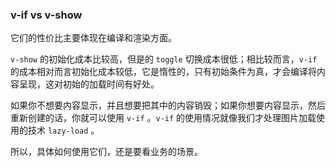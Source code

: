 ### v-if vs v-show

它们的性价比主要体现在编译和渲染方面。

`v-show` 的初始化成本比较高，但是的 `toggle` 切换成本很低；相比较而言，`v-if` 的成本相对而言初始化成本较低，它是惰性的，只有初始条件为真，才会编译将内容呈现，这对初始的加载时间有好处。

如果你不想要内容显示，并且想要把其中的内容销毁；如果你想要内容显示，然后重新创建的话，你就可以使用 `v-if` 。`v-if` 的使用情况就像我们才处理图片加载使用的技术 `lazy-load` 。

所以，具体如何使用它们，还是要看业务的场景。
